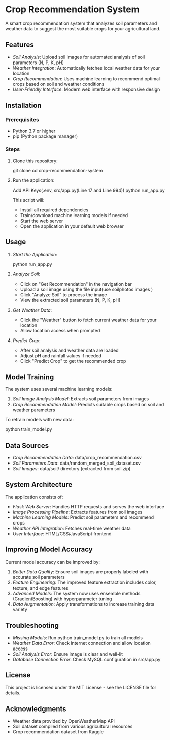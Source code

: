 # Crop Recommendation System

A smart crop recommendation system that analyzes soil parameters and weather data to suggest the most suitable crops for your agricultural land.

## Features

- *Soil Analysis*: Upload soil images for automated analysis of soil parameters (N, P, K, pH)
- *Weather Integration*: Automatically fetches local weather data for your location
- *Crop Recommendation*: Uses machine learning to recommend optimal crops based on soil and weather conditions
- *User-Friendly Interface*: Modern web interface with responsive design

## Installation

### Prerequisites

- Python 3.7 or higher
- pip (Python package manager)

### Steps

1. Clone this repository:

   
   git clone <repository-url>
   cd crop-recommendation-system
   

2. Run the application:

   Add API Keys(.env, src/app.py(Line 17 and Line 994))
   python run_app.py
   

   This script will:

   - Install all required dependencies
   - Train/download machine learning models if needed
   - Start the web server
   - Open the application in your default web browser

## Usage

1. *Start the Application*:

   
   python run_app.py
   

2. *Analyze Soil*:

   - Click on "Get Recommendation" in the navigation bar
   - Upload a soil image using the file input(use soilphotos images )
   - Click "Analyze Soil" to process the image
   - View the extracted soil parameters (N, P, K, pH)

3. *Get Weather Data*:

   - Click the "Weather" button to fetch current weather data for your location
   - Allow location access when prompted

4. *Predict Crop*:
   - After soil analysis and weather data are loaded
   - Adjust pH and rainfall values if needed
   - Click "Predict Crop" to get the recommended crop

## Model Training

The system uses several machine learning models:

1. *Soil Image Analysis Model*: Extracts soil parameters from images
2. *Crop Recommendation Model*: Predicts suitable crops based on soil and weather parameters

To retrain models with new data:


python train_model.py


## Data Sources

- *Crop Recommendation Data*: data/crop_recommendation.csv
- *Soil Parameters Data*: data/random_merged_soil_dataset.csv
- *Soil Images*: data/soil/ directory (extracted from soil.zip)

## System Architecture

The application consists of:

- *Flask Web Server*: Handles HTTP requests and serves the web interface
- *Image Processing Pipeline*: Extracts features from soil images
- *Machine Learning Models*: Predict soil parameters and recommend crops
- *Weather API Integration*: Fetches real-time weather data
- *User Interface*: HTML/CSS/JavaScript frontend

## Improving Model Accuracy

Current model accuracy can be improved by:

1. *Better Data Quality*: Ensure soil images are properly labeled with accurate soil parameters
2. *Feature Engineering*: The improved feature extraction includes color, texture, and edge features
3. *Advanced Models*: The system now uses ensemble methods (GradientBoosting) with hyperparameter tuning
4. *Data Augmentation*: Apply transformations to increase training data variety

## Troubleshooting

- *Missing Models*: Run python train_model.py to train all models
- *Weather Data Error*: Check internet connection and allow location access
- *Soil Analysis Error*: Ensure image is clear and well-lit
- *Database Connection Error*: Check MySQL configuration in src/app.py

## License

This project is licensed under the MIT License - see the LICENSE file for details.

## Acknowledgments

- Weather data provided by OpenWeatherMap API
- Soil dataset compiled from various agricultural resources
- Crop recommendation dataset from Kaggle